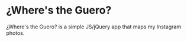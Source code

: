 # ¿Where's the Guero?

¿Where's the Guero? is a simple JS/jQuery app that maps my Instagram photos.

[preview]: ./pics/previewscreen.png
